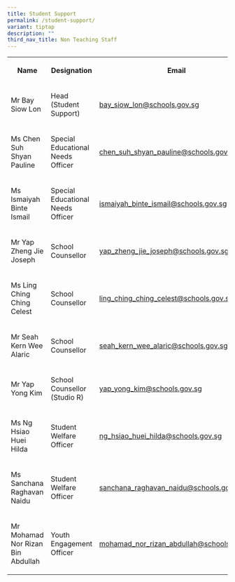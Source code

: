 ```yaml
---
title: Student Support
permalink: /student-support/
variant: tiptap
description: ""
third_nav_title: Non Teaching Staff
---
```

<table style="minWidth: 75px">
<colgroup>
<col>
<col>
<col>
</colgroup>
<tbody>
<tr>
<th rowspan="1" colspan="1">
<p>Name</p>
</th>
<th rowspan="1" colspan="1">
<p>Designation</p>
</th>
<th rowspan="1" colspan="1">
<p>Email</p>
</th>
</tr>
<tr>
<td rowspan="1" colspan="1">
<p>Mr Bay Siow Lon</p>
</td>
<td rowspan="1" colspan="1">
<p>Head (Student Support)</p>
</td>
<td rowspan="1" colspan="1">
<p><a href="mailto:bay_siow_lon@schools.gov.sg" rel="noopener noreferrer nofollow" target="_blank">bay_siow_lon@schools.gov.sg</a>
</p>
</td>
</tr>
<tr>
<td rowspan="1" colspan="1">
<p>Ms Chen Suh Shyan Pauline</p>
</td>
<td rowspan="1" colspan="1">
<p>Special Educational Needs Officer</p>
</td>
<td rowspan="1" colspan="1">
<p><a href="mailto:chen_suh_shyan_pauline@schools.gov.sg" rel="noopener noreferrer nofollow" target="_blank">chen_suh_shyan_pauline@schools.gov.sg</a>
</p>
</td>
</tr>
<tr>
<td rowspan="1" colspan="1">
<p>Ms Ismaiyah Binte Ismail</p>
</td>
<td rowspan="1" colspan="1">
<p>Special Educational Needs Officer</p>
</td>
<td rowspan="1" colspan="1">
<p><a href="mailto:ismaiyah_binte_ismail@schools.gov.sg" rel="noopener noreferrer nofollow" target="_blank">ismaiyah_binte_ismail@schools.gov.sg</a>
</p>
</td>
</tr>
<tr>
<td rowspan="1" colspan="1">
<p>Mr Yap Zheng Jie Joseph</p>
</td>
<td rowspan="1" colspan="1">
<p>School Counsellor</p>
</td>
<td rowspan="1" colspan="1">
<p><a href="mailto:yap_zheng_jie_joseph@schools.gov.sg" rel="noopener noreferrer nofollow" target="_blank">yap_zheng_jie_joseph@schools.gov.sg</a>
</p>
</td>
</tr>
<tr>
<td rowspan="1" colspan="1">
<p>Ms Ling Ching Ching Celest</p>
</td>
<td rowspan="1" colspan="1">
<p>School Counsellor</p>
</td>
<td rowspan="1" colspan="1">
<p><a href="mailto:ling_ching_ching_celest@schools.gov.sg" rel="noopener noreferrer nofollow" target="_blank">ling_ching_ching_celest@schools.gov.sg</a>
</p>
</td>
</tr>
<tr>
<td rowspan="1" colspan="1">
<p>Mr Seah Kern Wee Alaric</p>
</td>
<td rowspan="1" colspan="1">
<p>School Counsellor</p>
</td>
<td rowspan="1" colspan="1">
<p><a href="mailto:seah_kern_wee_alaric@schools.gov.sg" rel="noopener noreferrer nofollow" target="_blank">seah_kern_wee_alaric@schools.gov.sg</a>
</p>
</td>
</tr>
<tr>
<td rowspan="1" colspan="1">
<p>Mr Yap Yong Kim</p>
</td>
<td rowspan="1" colspan="1">
<p>School Counsellor (Studio R)</p>
</td>
<td rowspan="1" colspan="1">
<p><a href="mailto:yap_yong_kim@schools.gov.sg" rel="noopener noreferrer nofollow" target="_blank">yap_yong_kim@schools.gov.sg</a>
</p>
</td>
</tr>
<tr>
<td rowspan="1" colspan="1">
<p>Ms Ng Hsiao Huei Hilda</p>
</td>
<td rowspan="1" colspan="1">
<p>Student Welfare Officer</p>
</td>
<td rowspan="1" colspan="1">
<p><a href="mailto:ng_hsiao_huei_hilda@schools.gov.sg" rel="noopener noreferrer nofollow" target="_blank">ng_hsiao_huei_hilda@schools.gov.sg</a>
</p>
</td>
</tr>
<tr>
<td rowspan="1" colspan="1">
<p>Ms Sanchana Raghavan Naidu</p>
</td>
<td rowspan="1" colspan="1">
<p>Student Welfare Officer</p>
</td>
<td rowspan="1" colspan="1">
<p><a href="mailto:sanchana_raghavan_naidu@schools.gov.sg" rel="noopener noreferrer nofollow" target="_blank">sanchana_raghavan_naidu@schools.gov.sg</a>
</p>
</td>
</tr>
<tr>
<td rowspan="1" colspan="1">
<p>Mr Mohamad Nor Rizan Bin Abdullah</p>
</td>
<td rowspan="1" colspan="1">
<p>Youth Engagement Officer</p>
</td>
<td rowspan="1" colspan="1">
<p><a href="mailto:mohamad_nor_rizan_abdullah@schools.gov.sg" rel="noopener noreferrer nofollow" target="_blank">mohamad_nor_rizan_abdullah@schools.gov.sg</a>
</p>
</td>
</tr>
</tbody>
</table>
<p></p>